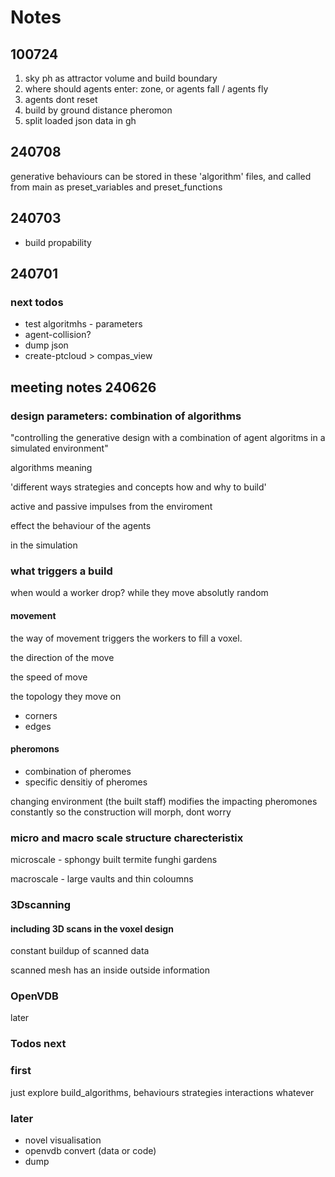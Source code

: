# Notes

## 100724

1. sky ph as attractor volume and build boundary
2. where should agents enter: zone, or agents fall / agents fly
3. agents dont reset
4. build by ground distance pheromon
5. split loaded json data in gh

## 240708

generative behaviours can be stored in these 'algorithm' files, and called from main
as preset_variables and preset_functions

## 240703

- build propability

## 240701

### next todos

- test algoritmhs - parameters
- agent-collision?
- dump json
- create-ptcloud > compas_view

## meeting notes 240626

### design parameters: combination of algorithms

"controlling the generative design with a combination of agent algoritms in a simulated environment"

algorithms meaning

'different ways strategies and concepts how and why to build'

active and passive impulses from the enviroment

effect the behaviour of the agents

in the simulation

### what triggers a build

when would a worker drop? while they move absolutly random

#### movement

the way of movement triggers the workers to fill a voxel.

the direction of the move

the speed of move

the topology they move on

- corners
- edges

#### pheromons

- combination of pheromes
- specific densitiy of pheromes

changing environment (the built staff) modifies the impacting pheromones constantly
so the construction will morph, dont worry

### micro and macro scale structure charecteristix

microscale - sphongy built termite funghi gardens

macroscale - large vaults and thin coloumns

### 3Dscanning

#### including 3D scans in the voxel design

constant buildup of scanned data

scanned mesh has an inside outside information

### OpenVDB

later

### Todos next

### first

just explore build_algorithms,
behaviours strategies interactions whatever

### later

- novel visualisation
- openvdb convert (data or code)
- dump
